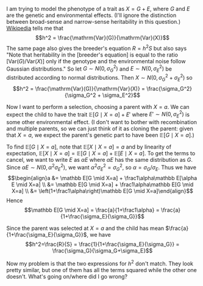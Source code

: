 I am trying to model the phenotype of a trait as $X = G + E$, where $G$ and $E$ are the genetic and environmental effects. (I'll ignore the distinction between broad-sense and narrow-sense heritability in this question.) [Wikipedia](https://en.wikipedia.org/wiki/Heritability#Definition) tells me that $$h^2 = \frac{\mathrm{Var}(G)}{\mathrm{Var}(X)}$$ The same page also gives the breeder's equation $R = h^2S$ but also says "Note that heritability in the [breeder's equation] is equal to the ratio [${\mathrm  {Var}}(G)/{\mathrm  {Var}}(X)$] only if the genotype and the environmental noise follow Gaussian distributions." So let $G \sim N(0, \sigma_G^2)$ and $E \sim N(0, \sigma_E^2)$ be distributed according to normal distributions. Then $X \sim N(0, \sigma_G^2 + \sigma_E^2)$ so $$h^2 = \frac{\mathrm{Var}(G)}{\mathrm{Var}(X)} = \frac{\sigma_G^2}{\sigma_G^2 + \sigma_E^2}$$

Now I want to perform a selection, choosing a parent with $X=a$. We can expect the child to have the trait $\mathbb E[G \mid X=a] + E'$ where $E' \sim N(0, \sigma_E^2)$ is some other environmental effect. (I don't want to bother with recombination and multiple parents, so we can just think of it as cloning the parent: given that $X=a$, we expect the parent's genetic part to have been $\mathbb E[G \mid X=a]$.)

To find $\mathbb E[G \mid X=a]$, note that $\mathbb E[X \mid X=a] = a$ and by linearity of expectation, $\mathbb E[X \mid X=a] = \mathbb E[G \mid X=a] + \mathbb E[E \mid X=a]$. To get the terms to cancel, we want to write $E$ as $\alpha E$ where $\alpha E$ has the same distribution as $G$. Since $\alpha E \sim N(0, \alpha^2 \sigma_E^2)$, we want $\alpha^2 \sigma_E^2 = \sigma_G^2$, so $\alpha = \sigma_G/\sigma_E$. Thus we have $$\begin{align}a &= \mathbb E[G \mid X=a] + \frac1\alpha\mathbb E[\alpha E \mid X=a] \\ &= \mathbb E[G \mid X=a] + \frac1\alpha\mathbb E[G \mid X=a] \\ &= \left(1+\frac1\alpha\right)\mathbb E[G \mid X=a]\end{align}$$ Hence $$\mathbb E[G \mid X=a] = \frac{a}{1+\frac1\alpha} = \frac{a}{1+\frac{\sigma_E}{\sigma_G}}$$

Since the parent was selected at $X=a$ and the child has mean $\frac{a}{1+\frac{\sigma_E}{\sigma_G}}$, we have $$h^2=\frac{R}{S} = \frac{1}{1+\frac{\sigma_E}{\sigma_G}} = \frac{\sigma_G}{\sigma_G+\sigma_E}$$

Now my problem is that the two expressions for $h^2$ don't match. They look pretty similar, but one of them has all the terms squared while the other one doesn't. What's going on/where did I go wrong?

